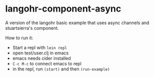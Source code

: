 langohr-component-async
=======================

A version of the langohr basic example that uses async channels and stuartsierra's component.

How to run it:

* Start a repl with `lein repl`
* open test/user.clj in emacs
* emacs needs cider installed
* `C-c M-c` to connect emacs to repl
* in the repl, run `(start)` and then `(run-example)`


